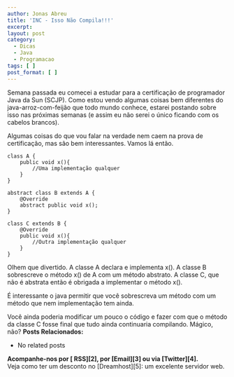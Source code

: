```yaml
---
author: Jonas Abreu
title: 'INC - Isso Não Compila!!!'
excerpt:
layout: post
category:
  - Dicas
  - Java
  - Programacao
tags: [ ]
post_format: [ ]
---
```

Semana passada eu comecei a estudar para a certificação de programador Java da Sun (SCJP). Como estou vendo algumas coisas bem diferentes do java-arroz-com-feijão que todo mundo conhece, estarei postando sobre isso nas próximas semanas (e assim eu não serei o único ficando com os cabelos brancos).

Algumas coisas do que vou falar na verdade nem caem na prova de certificação, mas são bem interessantes. Vamos lá então.

    
    class A {
    	public void x(){
    		//Uma implementação qualquer
    	}
    }
    
    abstract class B extends A {
    	@Override
    	abstract public void x();
    }
    
    class C extends B {
    	@Override
    	public void x(){
    		//Outra implementação qualquer
    	}
    }
    

Olhem que divertido. A classe A declara e implementa x(). A classe B sobrescreve o método x() de A com um método abstrato. A classe C, que não é abstrata então é obrigada a implementar o método x().

É interessante o java permitir que você sobrescreva um método com um método que nem implementação tem ainda. 

Você ainda poderia modificar um pouco o código e fazer com que o método da classe C fosse final que tudo ainda continuaria compilando. Mágico, não? 
**Posts Relacionados:** 
*   No related posts









**Acompanhe-nos por [ RSS][2], por [Email][3] ou via [Twitter][4].**  
Veja como ter um desconto no [Dreamhost][5]: um excelente servidor web.

 [1]: https://twitter.com/share




